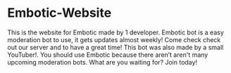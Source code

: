 # Embotic-Website
This is the website for Embotic made by 1 developer. Embotic bot is a easy moderation bot to use, it gets updates almost weekly! Come check check out our server and to have a great time! This bot was also made by a small YouTuber!. You should use Embotic because there aren’t aren't many upcoming moderation bots. What are you waiting for? Join today! 
